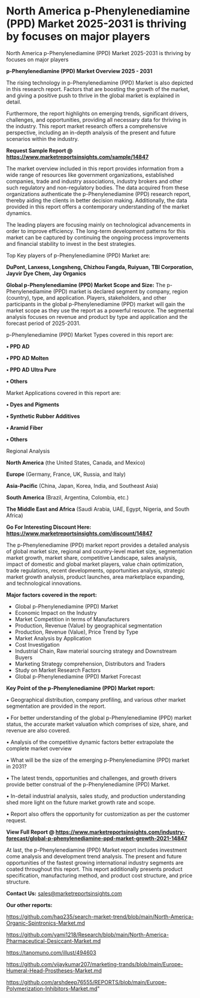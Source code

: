 # North America p-Phenylenediamine (PPD) Market 2025-2031 is thriving by focuses on major players
North America p-Phenylenediamine (PPD) Market 2025-2031 is thriving by focuses on major players

<Strong> p-Phenylenediamine (PPD) Market Overview 2025 - 2031</strong>

The rising technology in p-Phenylenediamine (PPD) Market is also depicted in this research report. Factors that are boosting the growth of the market, and giving a positive push to thrive in the global market is explained in detail.

Furthermore, the report highlights on emerging trends, significant drivers, challenges, and opportunities, providing all necessary data for thriving in the industry. This report market research offers a comprehensive perspective, including an in-depth analysis of the present and future scenarios within the industry.

<strong>Request Sample Report @ <a href=https://www.marketreportsinsights.com/sample/14847>https://www.marketreportsinsights.com/sample/14847</a></strong>

The market overview included in this report provides information from a wide range of resources like government organizations, established companies, trade and industry associations, industry brokers and other such regulatory and non-regulatory bodies. The data acquired from these organizations authenticate the p-Phenylenediamine (PPD) research report, thereby aiding the clients in better decision making. Additionally, the data provided in this report offers a contemporary understanding of the market dynamics.

The leading players are focusing mainly on technological advancements in order to improve efficiency. The long-term development patterns for this market can be captured by continuing the ongoing process improvements and financial stability to invest in the best strategies.

Top Key players of p-Phenylenediamine (PPD) Market are:

<strong>DuPont, Lanxess, Longsheng, Chizhou Fangda, Ruiyuan, TBI Corporation, Jayvir Dye Chem, Jay Organics</strong>

<strong><b>Global p-Phenylenediamine (PPD) Market Scope and Size:</b></strong>
The p-Phenylenediamine (PPD) market is declared segment by company, region (country), type, and application. Players, stakeholders, and other participants in the global p-Phenylenediamine (PPD) market will gain the market scope as they use the report as a powerful resource. The segmental analysis focuses on revenue and product by type and application and the forecast period of 2025-2031.

p-Phenylenediamine (PPD) Market Types covered in this report are:

<strong>• PPD AD

• PPD AD Molten

• PPD AD Ultra Pure

• Others</strong>

Market Applications covered in this report are:

<strong>• Dyes and Pigments

• Synthetic Rubber Additives

• Aramid Fiber

• Others</strong> 

Regional Analysis

<strong>North America</strong> (the United States, Canada, and Mexico)

<strong>Europe</strong> (Germany, France, UK, Russia, and Italy)

<strong>Asia-Pacific</strong> (China, Japan, Korea, India, and Southeast Asia)

<strong>South America</strong> (Brazil, Argentina, Colombia, etc.)

<strong>The Middle East and Africa</strong> (Saudi Arabia, UAE, Egypt, Nigeria, and South Africa)

<strong>Go For Interesting Discount Here: <a href=https://www.marketreportsinsights.com/discount/14847>https://www.marketreportsinsights.com/discount/14847</a></strong>

The p-Phenylenediamine (PPD) market report provides a detailed analysis of global market size, regional and country-level market size, segmentation market growth, market share, competitive Landscape, sales analysis, impact of domestic and global market players, value chain optimization, trade regulations, recent developments, opportunities analysis, strategic market growth analysis, product launches, area marketplace expanding, and technological innovations.

<strong><b>Major factors covered in the report:</b></strong>
<ul>
  <li>Global p-Phenylenediamine (PPD) Market </li>
  <li>Economic Impact on the Industry</li>
  <li>Market Competition in terms of Manufacturers</li>
  <li>Production, Revenue (Value) by geographical segmentation</li>
  <li>Production, Revenue (Value), Price Trend by Type</li>
  <li>Market Analysis by Application</li>
  <li>Cost Investigation</li>
  <li>Industrial Chain, Raw material sourcing strategy and Downstream Buyers</li>
  <li>Marketing Strategy comprehension, Distributors and Traders</li>
  <li>Study on Market Research Factors</li>
  <li>Global p-Phenylenediamine (PPD) Market Forecast</li>
</ul>

<strong><b>Key Point of the p-Phenylenediamine (PPD) Market report:</b></strong>

• Geographical distribution, company profiling, and various other market segmentation are provided in the report.

• For better understanding of the global p-Phenylenediamine (PPD) market status, the accurate market valuation which comprises of size, share, and revenue are also covered.

• Analysis of the competitive dynamic factors better extrapolate the complete market overview

• What will be the size of the emerging p-Phenylenediamine (PPD) market in 2031?

• The latest trends, opportunities and challenges, and growth drivers provide better construal of the p-Phenylenediamine (PPD) Market.

• In-detail industrial analysis, sales study, and production understanding shed more light on the future market growth rate and scope.

• Report also offers the opportunity for customization as per the customer request.

<strong><b>View Full Report @ <a href=https://www.marketreportsinsights.com/industry-forecast/global-p-phenylenediamine-ppd-market-growth-2021-14847>https://www.marketreportsinsights.com/industry-forecast/global-p-phenylenediamine-ppd-market-growth-2021-14847</a></b></strong>


At last, the p-Phenylenediamine (PPD) Market report includes investment come analysis and development trend analysis. The present and future opportunities of the fastest growing international industry segments are coated throughout this report. This report additionally presents product specification, manufacturing method, and product cost structure, and price structure.

<strong>Contact Us:</strong>
sales@marketreportsinsights.com

<strong>Our other reports:</strong>

<a href=https://github.com/haq235/search-market-trend/blob/main/North-America-Organic-Spintronics-Market.md>https://github.com/haq235/search-market-trend/blob/main/North-America-Organic-Spintronics-Market.md</a>

<a href=https://github.com/yami1218/Research/blob/main/North-America-Pharmaceutical-Desiccant-Market.md>https://github.com/yami1218/Research/blob/main/North-America-Pharmaceutical-Desiccant-Market.md</a>

<a href=https://tanomuno.com/illust/494603>https://tanomuno.com/illust/494603</a>

<a href=https://github.com/vijaykumar207/marketing-trands/blob/main/Europe-Humeral-Head-Prostheses-Market.md>https://github.com/vijaykumar207/marketing-trands/blob/main/Europe-Humeral-Head-Prostheses-Market.md</a>

<a href=https://github.com/arshdeep76555/REPORTS/blob/main/Europe-Polymerization-Inhibitors-Market.md>https://github.com/arshdeep76555/REPORTS/blob/main/Europe-Polymerization-Inhibitors-Market.md</a>"
